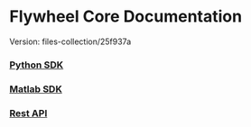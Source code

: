 # Flywheel Core Documentation
Version: files-collection/25f937a

### [Python SDK](python/)

### [Matlab SDK](matlab/)

### [Rest API](swagger/index.html)

